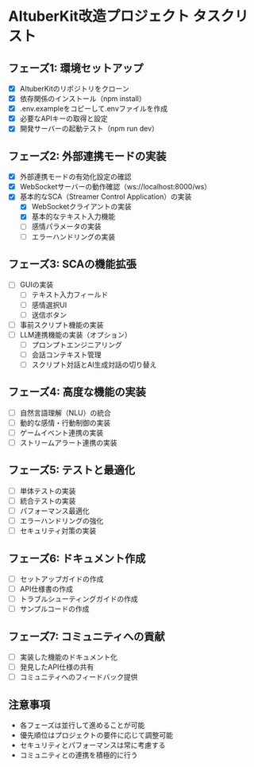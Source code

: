 # AItuberKit改造プロジェクト タスクリスト

## フェーズ1: 環境セットアップ

- [x] AItuberKitのリポジトリをクローン
- [x] 依存関係のインストール（npm install）
- [x] .env.exampleをコピーして.envファイルを作成
- [x] 必要なAPIキーの取得と設定
- [x] 開発サーバーの起動テスト（npm run dev）

## フェーズ2: 外部連携モードの実装

- [x] 外部連携モードの有効化設定の確認
- [x] WebSocketサーバーの動作確認（ws://localhost:8000/ws）
- [x] 基本的なSCA（Streamer Control Application）の実装
  - [x] WebSocketクライアントの実装
  - [x] 基本的なテキスト入力機能
  - [ ] 感情パラメータの実装
  - [ ] エラーハンドリングの実装

## フェーズ3: SCAの機能拡張

- [ ] GUIの実装
  - [ ] テキスト入力フィールド
  - [ ] 感情選択UI
  - [ ] 送信ボタン
- [ ] 事前スクリプト機能の実装
- [ ] LLM連携機能の実装（オプション）
  - [ ] プロンプトエンジニアリング
  - [ ] 会話コンテキスト管理
  - [ ] スクリプト対話とAI生成対話の切り替え

## フェーズ4: 高度な機能の実装

- [ ] 自然言語理解（NLU）の統合
- [ ] 動的な感情・行動制御の実装
- [ ] ゲームイベント連携の実装
- [ ] ストリームアラート連携の実装

## フェーズ5: テストと最適化

- [ ] 単体テストの実装
- [ ] 統合テストの実装
- [ ] パフォーマンス最適化
- [ ] エラーハンドリングの強化
- [ ] セキュリティ対策の実装

## フェーズ6: ドキュメント作成

- [ ] セットアップガイドの作成
- [ ] API仕様書の作成
- [ ] トラブルシューティングガイドの作成
- [ ] サンプルコードの作成

## フェーズ7: コミュニティへの貢献

- [ ] 実装した機能のドキュメント化
- [ ] 発見したAPI仕様の共有
- [ ] コミュニティへのフィードバック提供

## 注意事項

- 各フェーズは並行して進めることが可能
- 優先順位はプロジェクトの要件に応じて調整可能
- セキュリティとパフォーマンスは常に考慮する
- コミュニティとの連携を積極的に行う
